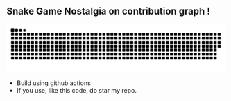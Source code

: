 ## Snake Game Nostalgia on contribution graph !

![snake gif](https://github.com/sa-y-an/snake/blob/output/github-contribution-grid-snake.svg)

- Build using github actions 
- If you use, like this code, do star my repo. 
